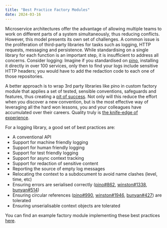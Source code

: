 ```yaml
---
title: "Best Practice Factory Modules"
date: 2024-03-16
---
```


Microservice architectures offer the advantage of allowing multiple teams to work on different parts of a system simultaneously, thus reducing conflicts. However, this model presents its own set of challenges. A common issue is the proliferation of third-party libraries for tasks such as logging, HTTP requests, messaging and persistence. While standardising on a single library for each function is an important step, it is insufficient to address all concerns. Consider logging: Imagine if you standardised on [pino](https://github.com/pinojs/pino), installing it directly in over 100 services, only then to find your logs include sensitive HTTP headers; you would have to add the redaction code to each one of those repositories.

A better approach is to wrap 3rd party libraries like pino in custom factory module that applies a set of tested, sensible conventions, safeguards and features, thus creating a [pit of success](https://learn.microsoft.com/en-us/archive/blogs/brada/the-pit-of-success). Not only will this reduce the effort when you discover a new convention, but is the most effective way of leveraging all the hard won lessons, you and your colleagues have accumulated over their careers. Quality truly is [the knife-edge of experience](https://en.wikipedia.org/wiki/Pirsig%27s_Metaphysics_of_Quality).

For a logging library, a good set of best practices are:

- A conventional API
- Support for machine friendly logging
- Support for human friendly logging
- Support for test friendly logging
- Support for async context tracking
- Support for redaction of sensitive content
- Reporting the source of empty log messages
- Relocating the context to a subdocument to avoid name clashes (level, time, etc)
- Ensuring errors are serialised correctly ([pino#862](https://github.com/pinojs/pino/issues/862), [winston#1338](https://github.com/winstonjs/winston/issues/1338), [bunyan#514](https://github.com/trentm/node-bunyan/issues/514))
- Ensuring circular references ([pino#990](https://github.com/pinojs/pino/issues/990), [winston#1946](https://github.com/winstonjs/winston/issues/1946),  [bunyan#427](https://github.com/trentm/node-bunyan/issues/427)) are tolerated
- Ensuring unserialisable context objects are tolerated

You can find an example factory module implementing these best practices [here](https://github.com/acuminous/module-acme-logging).

